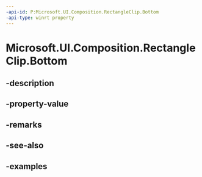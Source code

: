 ```yaml
---
-api-id: P:Microsoft.UI.Composition.RectangleClip.Bottom
-api-type: winrt property
---
```


# Microsoft.UI.Composition.RectangleClip.Bottom

<!--
public float Bottom { get; set; }
-->


## -description

## -property-value

## -remarks

## -see-also

## -examples



